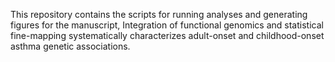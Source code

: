 This repository contains the scripts for running analyses and generating figures for the manuscript, Integration of functional genomics and statistical fine-mapping systematically characterizes adult-onset and childhood-onset asthma genetic associations.
